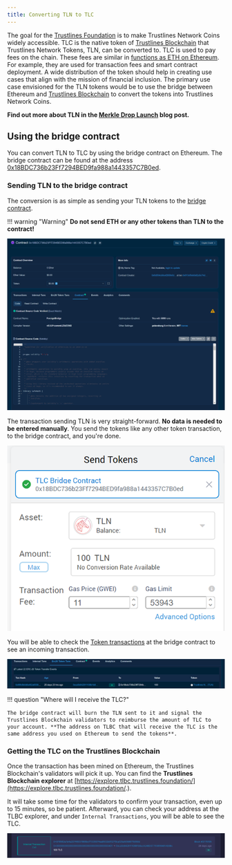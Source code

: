 ```yaml
---
title: Converting TLN to TLC
---
```


The goal for the [Trustlines Foundation](https://trustlines.foundation/index.html) is to make Trustlines Network Coins widely accessible. TLC is the native token of [Trustlines Blockchain](https://blog.trustlines.network/introducing-the-trustlines-blockchain) that Trustlines Network Tokens, TLN, can be converted to. TLC is used to pay fees on the chain. These fees are similar in [functions as ETH on Ethereum](https://blockgeeks.com/guides/ethereum-gas/#What_is_Ethereum_Gas). For example, they are used for transaction fees and smart contract deployment. A wide distribution of the token should help in creating use cases that align with the mission of financial inclusion. The primary use case envisioned for the TLN tokens would be to use the bridge between Ethereum and [Trustlines Blockchain](https://explore.tlbc.trustlines.foundation/) to convert the tokens into Trustlines Network Coins.

**Find out more about TLN in the [Merkle Drop Launch](https://blog.trustlines.network/merkle-drop-launch/) blog post.**

## Using the bridge contract

You can convert TLN to TLC by using the bridge contract on Ethereum. The bridge contract can be found at the address [0x18BDC736b23Ff7294BED9fa988a1443357C7B0ed](https://etherscan.io/address/0x18BDC736b23Ff7294BED9fa988a1443357C7B0ed).

### Sending TLN to the bridge contract

The conversion is as simple as sending your TLN tokens to the [bridge contract](https://etherscan.io/address/0x18BDC736b23Ff7294BED9fa988a1443357C7B0ed).

!!! warning "Warning"
    **Do not send ETH or any other tokens than TLN to the contract!**

<center><div class="lightgallery"><a class="vdw_a" data-sub-html="" href="../../assets/images/tln_to_tlc/tln_to_tlc01.png"><img class="vdw_img" src="../../assets/images/tln_to_tlc/tln_to_tlc01.png"></a></div></center>

The transaction sending TLN is very straight-forward. **No data is needed to be entered manually**. You send the tokens like any other token transaction, to the bridge contract, and you're done.

<center><div class="lightgallery"><a class="vdw_a" data-sub-html="" href="../../assets/images/tln_to_tlc/tln_to_tlc02.png"><img class="vdw_img" src="../../assets/images/tln_to_tlc/tln_to_tlc02.png"></a></div></center>

You will be able to check the [Token transactions](https://etherscan.io/address/0x18BDC736b23Ff7294BED9fa988a1443357C7B0ed#tokentxns) at the bridge contract to see an incoming transaction.

<center><div class="lightgallery"><a class="vdw_a" data-sub-html="" href="../../assets/images/tln_to_tlc/tln_to_tlc03.png"><img class="vdw_img" src="../../assets/images/tln_to_tlc/tln_to_tlc03.png"></a></div></center>

!!! question "Where will I receive the TLC?"

    The bridge contract will burn the TLN sent to it and signal the Trustlines Blockchain validators to reimburse the amount of TLC to your account. **The address on TLBC that will receive the TLC is the same address you used on Ethereum to send the tokens**.

### Getting the TLC on the Trustlines Blockchain

Once the transaction has been mined on Ethereum, the Trustlines Blockchain's validators will pick it up. You can find the **Trustlines Blockchain explorer** at [https://explore.tlbc.trustlines.foundation/](https://explore.tlbc.trustlines.foundation/.).

It will take some time for the validators to confirm your transaction, even up to 15 minutes, so be patient. Afterward, you can check your address at the TLBC explorer, and under `Internal Transactions`, you will be able to see the TLC.

<center><div class="lightgallery"><a class="vdw_a" data-sub-html="" href="../../assets/images/tln_to_tlc/tln_to_tlc04.png"><img class="vdw_img" src="../../assets/images/tln_to_tlc/tln_to_tlc04.png"></a></div></center>
